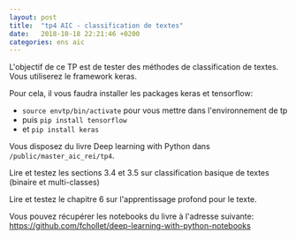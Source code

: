```yaml
---
layout: post
title:  "tp4 AIC - classification de textes"
date:   2018-10-18 22:21:46 +0200
categories: ens aic
---
```


L'objectif de ce TP est de tester des méthodes de classification de textes. Vous utiliserez le framework keras.

Pour cela, il vous faudra installer les packages keras et tensorflow:
- `source envtp/bin/activate` pour vous mettre dans l'environnement de tp
- puis `pip install tensorflow`
- et `pip install keras`

Vous disposez du livre Deep learning with Python dans `/public/master_aic_rei/tp4`.

Lire et testez les sections 3.4 et 3.5 sur classification basique de textes (binaire et multi-classes)

Lire et testez le chapitre 6 sur l'apprentissage profond pour le texte.

Vous pouvez récupérer les notebooks du livre à l'adresse suivante: https://github.com/fchollet/deep-learning-with-python-notebooks